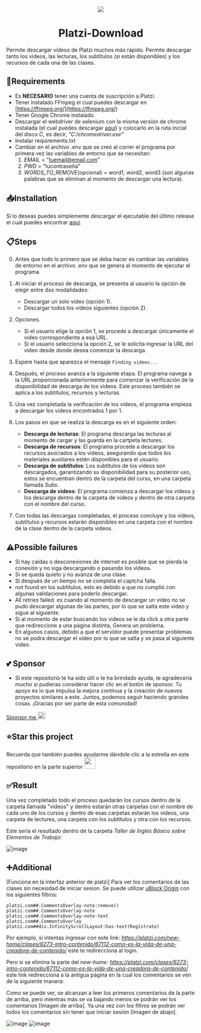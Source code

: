 <div align="center">
  <img src ="https://github.com/OscarDogar/Platzi-Download/assets/60854050/5a57dd93-1138-40d1-9231-c3c029c98bb5"/>
  <h1>Platzi-Download</h1>
</div>

Permite descargar videos de Platzi muchos más rápido. Permite descargar tanto los videos, las lecturas, los subtítulos (si están disponibles) y los recursos de cada una de las clases. 

## 📄Requirements 
- Es **NECESARIO** tener una cuenta de suscripción a Platzi.
- Tener instalado FFmpeg el cual puedes descargar en [https://ffmpeg.org/](https://ffmpeg.org/)
- Tener Google Chrome instalado.
- Descargar el webdriver de selenium con la misma versión de chrome instalada (el cual puedes descargar [aquí](https://chromedriver.chromium.org/downloads)) y colocarlo en la ruta inicial del disco *C*, es decir, *"C:/chromedriver.exe"*
- Instalar requirements.txt
- Cambiar en el archivo .env que se creó al correr el programa por primera vez las variables de entorno que se necesitan:
  1. *EMAIL* = "tuemail@email.com"
  2. *PWD* = "tucontraseña"
  3. *WORDS_TO_REMOVE*(opcional) = word1, word2, word3 (son algunas palabras que se eliminan al momento de descargar una lectura).
 
## 📥Installation

Si lo deseas puedes simplemente descargar el ejecutable del último release el cual puedes encontrar [aquí](https://github.com/OscarDogar/Platzi-Download/releases). 

## 📋Steps

0. Antes que todo lo primero que se deba hacer es cambiar las variables de entorno en el archivo .env que se genera al momento de ejecutar el programa

1. Al iniciar el proceso de descarga, se presenta al usuario la opción de elegir entre dos modalidades: 
   - Descargar un solo video (opción 1).
   - Descargar todos los videos siguientes (opción 2).

2. Opciones.
   - Si el usuario elige la opción 1, se procede a descargar únicamente el video correspondiente a esa URL.
   - Si el usuario selecciona la opción 2, se le solicita ingresar la URL del video desde donde desea comenzar la descarga.

3. Espere hasta que aparezca el mensaje ```Finding videos...```

4. Después, el proceso avanza a la siguiente etapa. El programa navega a la URL proporcionada anteriormente para comenzar la verificación de la disponibilidad de descarga de los videos. Este proceso también se aplica a los subtítulos, recursos y lecturas.

5. Una vez completada la verificación de los videos, el programa empieza a descargar los videos encontrados 1 por 1.

6. Los pasos en que se realiza la descarga es en el siguiente orden:
   - **Descarga de lecturas**: El programa descarga las lecturas al momento de cargar y las guarda en la cartpeta lectures.
   - **Descarga de recursos**: El programa procede a descargar los recursos asociados a los videos, asegurando que todos los materiales auxiliares estén disponibles para el usuario.
   - **Descarga de subtítulos**: Los subtítulos de los videos son descargados, garantizando su disponibilidad para su posterior uso, estos se encuentran dentro de la carpeta del curso, en una carpeta llamada *Subs*.
   - **Descarga de videos**: El programa comienza a descargar los videos y los descarga dentro de la carpeta de videos y dentro de otra carpeta con el nombre del curso.

7. Con todas las descargas completadas, el proceso concluye y los videos, subtítulos y recursos estarán disponibles en una carpeta con el nombre de la clase dentro de la carpeta videos.

## ⚠️Possible failures

* Si hay caídas o desconexiones de internet es posible que se pierda la conexión y no siga descargando o pasando los videos.
* Si se queda quieto y no avanza de una clase.
* Si después de un tiempo no se completa el captcha falla.
* not found en los subtítulos, esto es debido a que no cumplió con algunas validaciones para poderlo descargar.
* All retries failed. es cuando al momento de descargar un video no se pudo descargar algunas de las partes, por lo que se salta este video y sigue al siguiente.
* Si al momento de estar buscando los videos se le da click a otra parte que redireccione a una página distinta, Genera un problema.
* En algunos casos, debido a que el servidor puede presentar problemas no se podra descargar el video por lo que se salta y se pasa al siguiente video. 

## 💕 Sponsor 

- Si este repositorio te ha sido útil o te ha brindado ayuda, te agradecería mucho si pudieras considerar hacer clic en el botón de sponsor. Tu apoyo es lo que impulsa la mejora continua y la creación de nuevos proyectos similares a este. Juntos, podemos seguir haciendo grandes cosas. ¡Gracias por ser parte de esta comunidad!

[Sponsor me <img src="https://github-production-user-asset-6210df.s3.amazonaws.com/60854050/263421335-c7468ed6-7853-42c6-9de9-05be51da1ca2.png" width="20"/>](https://github.com/sponsors/OscarDogar)

## ⭐Star this project 
Recuerda que también puedes ayudarme dándole clic a la estrella en este repositorio en la parte superior [<img width="30" src ="https://github.com/OscarDogar/Platzi-Download/assets/60854050/833aa10d-de1e-472a-8123-3dc1046aa35b"/>](https://github.com/OscarDogar/Platzi-Download/) 


## ✅Result

Una vez completado todo el proceso quedarán los cursos dentro de la carpeta llamada "videos" y dentro estarán otras carpetas 
con el nombre de cada uno de los cursos y dentro de esas carpetas estarán los videos, una carpeta de lectures, una carpeta con los subtítulos y otra con los recursos.

Este sería el resultado dentro de la carpeta *Taller de Inglés Básico sobre Elementos de Trabajo*: 

![image](https://github.com/OscarDogar/Platzi-Download/assets/60854050/d2aa50e8-a7c3-4bb6-8833-7b258e96181c)


## ➕Additional

[Funciona en la interfaz anterior de platzi] Para ver los comentarios de las clases sin necesidad de iniciar sesion. Se puede utilizar [uBlock Origin](https://github.com/gorhill/uBlock) con los siguientes filtros:
```
platzi.com##.CommentsOverlay-note:remove()
platzi.com##.CommentsOverlay-note
platzi.com##.CommentsOverlay-note-text
platzi.com##.CommentsOverlay
platzi.com##div.InfinityScrollLayout:has-text(Regístrate)
```
Por ejemplo, si intentas ingresar con este link: *https://platzi.com/new-home/clases/6273-intro-contenido/67112-como-es-la-vida-de-una-creadora-de-contenido/* este te redirecciona al login.

Pero si se elimina la parte del *new-home*: *https://platzi.com/clases/6273-intro-contenido/67112-como-es-la-vida-de-una-creadora-de-contenido/* este link redirecciona a la antigua página en la cual los comentarios se ven de la siguiente manera:

Como se puede ver, se alcanzan a leer los primeros comentarios de la parte de arriba, pero mientras más se va bajando menos se podrán ver los comentarios [Imagen de arriba]. Ya una vez con los filtros se podrán ver todos los comentarios sin tener que iniciar sesión [Imagen de abajo].

![image](https://github.com/OscarDogar/Platzi-Download/assets/60854050/ab3d7e99-3787-41a7-90de-855a77b92ef3) ![image](https://github.com/OscarDogar/Platzi-Download/assets/60854050/244386a3-2f10-49ac-9700-e252f95023fa)













